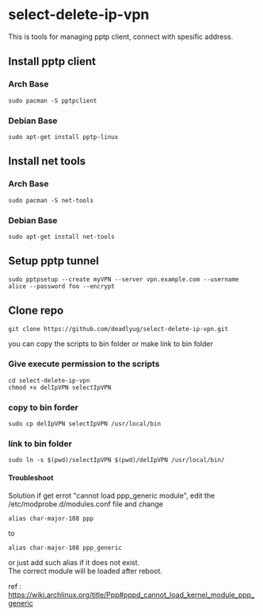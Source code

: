 # select-delete-ip-vpn
This is tools for managing pptp client, connect with spesific address.

## Install pptp client

### Arch Base
`sudo pacman -S pptpclient`

### Debian Base
`sudo apt-get install pptp-linux`

## Install net tools

### Arch Base
`sudo pacman -S net-tools`

### Debian Base
`sudo apt-get install net-tools`

## Setup pptp tunnel
`sudo pptpsetup --create myVPN --server vpn.example.com --username alice --password foo --encrypt`

## Clone repo
`git clone https://github.com/deadlyug/select-delete-ip-vpn.git`
 
you can copy the scripts to bin folder or make link to bin folder

### Give execute permission to the scripts
```
cd select-delete-ip-vpn
chmod +x delIpVPN selectIpVPN
```

### copy to bin forder
```
sudo cp delIpVPN selectIpVPN /usr/local/bin
```

### link to bin folder
```
sudo ln -s $(pwd)/selectIpVPN $(pwd)/delIpVPN /usr/local/bin/
```

#### Troubleshoot
Solution if get errot "cannot load ppp_generic module", edit the /etc/modprobe.d/modules.conf file and change
```
alias char-major-108 ppp
```
to
```
alias char-major-108 ppp_generic
```
or just add such alias if it does not exist.<br>
The correct module will be loaded after reboot.

ref : https://wiki.archlinux.org/title/Ppp#pppd_cannot_load_kernel_module_ppp_generic
